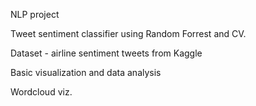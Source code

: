 NLP project

Tweet sentiment classifier using Random Forrest and CV. 

Dataset - airline sentiment tweets from Kaggle 

Basic visualization and data analysis

Wordcloud viz. 
